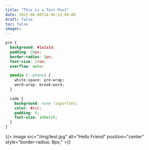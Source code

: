 ```yaml
---
title: "This is a Test Post"
date: 2022-06-08T14:46:13-04:00
draft: false
toc: false
images:
---
```

``` css
pre {
  background: #1a1a1d;
  padding: 20px;
  border-radius: 8px;
  font-size: 1rem;
  overflow: auto;

  @media (--phone) {
    white-space: pre-wrap;
    word-wrap: break-word;
  }

  code {
    background: none !important;
    color: #ccc;
    padding: 0;
    font-size: inherit;
  }
}
```

{{< image src="/img/test.jpg" alt="Hello Friend" position="center" style="border-radius: 8px;" >}}